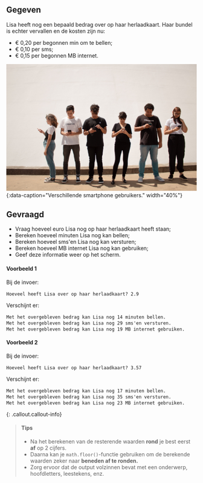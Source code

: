 ## Gegeven
Lisa heeft nog een bepaald bedrag over op haar herlaadkaart. Haar bundel is echter vervallen en de kosten zijn nu:

- € 0,20 per begonnen min om te bellen;
- € 0,10 per sms;
- € 0,15 per begonnen MB internet.

![Verschillende smartphone gebruikers.](media/creative-christians.jpg "Foto door Creative Christians op Unsplash."){:data-caption="Verschillende smartphone gebruikers." width="40%"}

## Gevraagd
- Vraag hoeveel euro Lisa nog op haar herlaadkaart heeft staan;
- Bereken hoeveel minuten Lisa nog kan bellen;
- Bereken hoeveel sms'en Lisa nog kan versturen;
- Bereken hoeveel MB internet Lisa nog kan gebruiken;
- Geef deze informatie weer op het scherm.

#### Voorbeeld 1
Bij de invoer: 
``` 
Hoeveel heeft Lisa over op haar herlaadkaart? 2.9
``` 
Verschijnt er:
``` 
Met het overgebleven bedrag kan Lisa nog 14 minuten bellen.
Met het overgebleven bedrag kan Lisa nog 29 sms'en versturen.
Met het overgebleven bedrag kan Lisa nog 19 MB internet gebruiken.
``` 

#### Voorbeeld 2
Bij de invoer: 
``` 
Hoeveel heeft Lisa over op haar herlaadkaart? 3.57
``` 
Verschijnt er:
``` 
Met het overgebleven bedrag kan Lisa nog 17 minuten bellen.
Met het overgebleven bedrag kan Lisa nog 35 sms'en versturen.
Met het overgebleven bedrag kan Lisa nog 23 MB internet gebruiken.
``` 

{: .callout.callout-info}
>#### Tips
> - Na het berekenen van de resterende waarden **rond** je best eerst **af** op 2 cijfers.
> - Daarna kan je `math.floor()`-functie gebruiken om de berekende waarden zeker naar **beneden af te ronden.**
> - Zorg ervoor dat de output volzinnen bevat met een onderwerp, hoofdletters, leestekens, enz.



